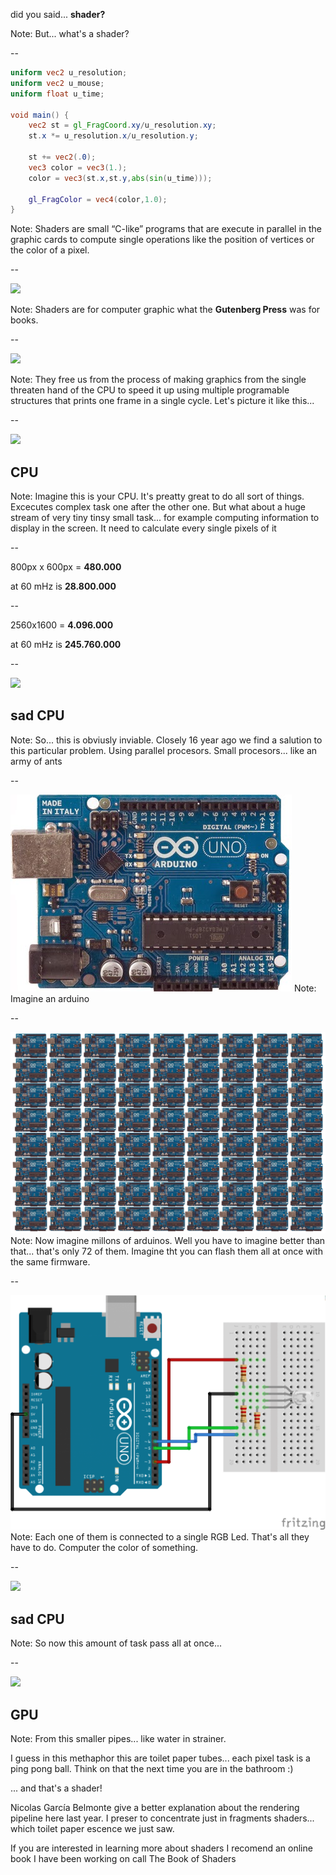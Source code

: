 did you said... **shader?**

Note:
But... what's a shader?

--

```glsl
uniform vec2 u_resolution;
uniform vec2 u_mouse;
uniform float u_time;

void main() {
    vec2 st = gl_FragCoord.xy/u_resolution.xy;
    st.x *= u_resolution.x/u_resolution.y;

    st += vec2(.0);
    vec3 color = vec3(1.);
    color = vec3(st.x,st.y,abs(sin(u_time)));

    gl_FragColor = vec4(color,1.0);
}
```

Note:
Shaders are small “C-like” programs that are execute in parallel in the graphic cards to compute single operations like the position of vertices or the color of a pixel.

--

![](http://thebookofshaders.com/00/gutenpress.jpg)

Note:
Shaders are for computer graphic what the **Gutenberg Press** was for books.

--

![](http://thebookofshaders.com/01/print.png)

Note:
They free us from the process of making graphics from the single threaten hand of the CPU to speed it up using multiple programable structures that prints one frame in a single cycle.
Let's picture it like this...

--

![](http://thebookofshaders.com/01/00.jpeg)
## CPU

Note:
Imagine this is your CPU. It's preatty great to do all sort of things. Excecutes complex task one after the other one.
But what about a huge stream of very tiny tinsy small task... for example computing information to display in the screen.
It need to calculate every single pixels of it 

--

800px x 600px = 
**480.000** <!-- {_class="fragment"} -->

at 60 mHz <!-- {_class="fragment"} -->
is **28.800.000** <!-- {_class="fragment"} -->

--

2560x1600 = 
**4.096.000** <!-- {_class="fragment"} -->

at 60 mHz <!-- {_class="fragment"} -->
is **245.760.000** <!-- {_class="fragment"} -->

--

![](http://thebookofshaders.com/01/03.jpeg)
## sad CPU

Note:
So... this is obviusly inviable.
Closely 16 year ago we find a salution to this particular problem.
Using parallel procesors. Small procesors... like an army of ants

--

![](imgs/ArduinoUno.jpg)
Note:
Imagine an arduino

--

![](imgs/arduinos.png)
Note:
Now imagine millons of arduinos. Well you have to imagine better than that... that's only 72 of them.
Imagine tht you can flash them all at once with the same firmware.

--

![](imgs/arduino.png)
Note:
Each one of them is connected to a single RGB Led. That's all they have to do. Computer the color of something.

--

![](http://thebookofshaders.com/01/03.jpeg)
## sad CPU

Note:
So now this amount of task pass all at once...

--

![](http://thebookofshaders.com/01/04.jpeg)
## GPU

Note:
From this smaller pipes... like water in strainer.

I guess in this methaphor this are toilet paper tubes... each pixel task is a ping pong ball.
Think on that the next time you are in the bathroom :)

... and that's a shader!

Nicolas García Belmonte give a better explanation about the rendering pipeline here last year.
I preser to concentrate just in fragments shaders... which toilet paper escence we just saw.

If you are interested in learning more about shaders I recomend an online book I have been working on call The Book of Shaders

